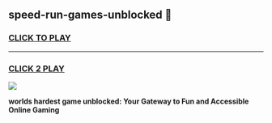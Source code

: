 
## speed-run-games-unblocked 👋
<h3>
<a href="https://premium.freeplayer.one?title=speed-run-games-unblocked&ref=14F">CLICK TO PLAY</a></h3>
<hr>

<h3>
<a href="https://premium.freeplayer.one?title=speed-run-games-unblocked&ref=14F">CLICK 2 PLAY</a>
  
</h3>

<a href="https://premium.freeplayer.one?title=speed-run-games-unblocked&ref=12F/"><img src="https://clearcache.store/games.png"></a>


**worlds hardest game unblocked: Your Gateway to Fun and Accessible Online Gaming**
